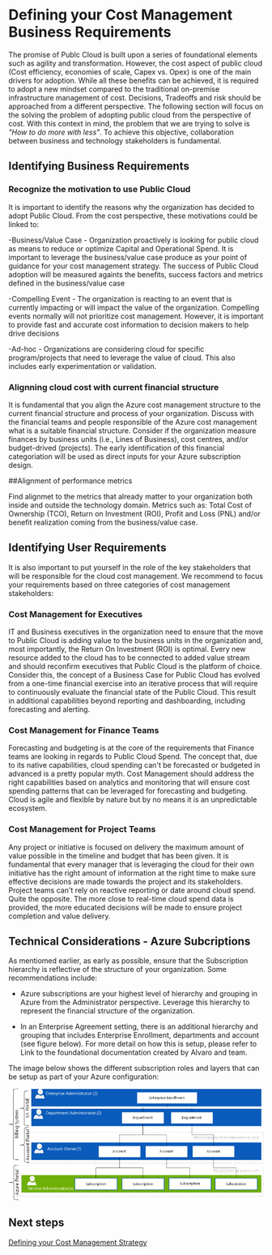 # Defining your Cost Management Business Requirements

The promise of Publc Cloud is built upon a series of foundational elements such as agility and transformation. However, the cost aspect of public cloud (Cost efficiency, economies of scale, Capex vs. Opex) is one of the main drivers for adoption. While all these benefits can be achieved, it is required to adopt a new mindset compared to the traditional on-premise infrastructure management of cost. Decisions, Tradeoffs and risk should be approached from a different perspective. The following section will focus on the solving the problem of adopting public cloud from the perspective of cost. With this context in mind, the problem that we are trying to solve is <i>"How to do more with less"</i>. To achieve this objective, collaboration between business and technology stakeholders is fundamental. 

## Identifying Business Requirements

### Recognize the motivation to use Public Cloud

It is important to identify the reasons why the organization has decided to adopt Public Cloud. From the cost perspective, these motivations could be linked to: 

-Business/Value Case - Organization proactively is looking for public cloud as means to reduce or optimize Capital and Operational Spend. It is important to leverage the business/value case produce as your point of guidance for your cost management strategy. The success of Public Cloud adoption will be measured againts the benefits, success factors and metrics defined in the business/value case

-Compelling Event - The organization is reacting to an event that is currently impacting or will impact the value of the organization. Compelling events normally will not prioritize cost management. However, it is important to provide fast and accurate cost information to decision makers to help drive decisions

-Ad-hoc - Organizations are considering cloud for specific program/projects that need to leverage the value of cloud. This also includes early experimentation or validation.

### Alignning cloud cost with current financial structure

It is fundamental that you align the Azure cost management structure to the current financial structure and process of your organization. Discuss with the financial teams and people responsible of the Azure cost management what is a suitable financial structure. Consider if the organization measure finances by business units (i.e., Lines of Business), cost centres, and/or budget-drived (projects). The early identification of this financial categoriation will be used as direct inputs for your Azure subscription design.


##Alignment of performance metrics

Find alignmet to the metrics that already matter to your organization both inside and outside the technology domain. Metrics such as: Total Cost of Ownership (TCO), Return on Investment (ROI), Profit and Loss (PNL) and/or benefit realization coming from the business/value case.

## Identifying User Requirements

It is also important to put yourself in the role of the key stakeholders that will be responsible for the cloud cost management. We recommend to focus your requirements based on three categories of cost management stakeholders:

### Cost Management for Executives 

IT and Business executives in the organization need to ensure that the move to Public Cloud is adding value to the business units in the organization and, most importantly, the Return On Investment (ROI) is optimal. Every new resource added to the cloud has to be connected to added value stream and should reconfirm executives that Public Cloud is the platform of choice. Consider this, the concept of a Business Case for Public Cloud has evolved from a one-time financial exercise into an iterative process that will require to continuously evaluate the financial state of the Public Cloud. This result in additional capabilities beyond reporting and dashboarding, including forecasting and alerting. 

### Cost Management for Finance Teams 

Forecasting and budgeting is at the core of the requirements that Finance teams are looking in regards to Public Cloud Spend. The concept that, due to its native capabilities, cloud spending can't be forecasted or budgeted in advanced is a pretty popular myth. Cost Management should address the right capabilities based on analytics and monitoring that will ensure cost spending patterns that can be leveraged for forecasting and budgeting. Cloud is agile and flexible by nature but by no means it is an unpredictable ecosystem. 

### Cost Management for Project Teams 

Any project or initiative is focused on delivery the maximum amount of value possible in the timeline and budget that has been given. It is fundamental that every manager that is leveraging the cloud for their own initiative has the right amount of information at the right time to make sure effective decisions are made towards the project and its stakeholders. Project teams can't rely on reactive reporting or date around cloud spend. Quite the opposite. The more close to real-time cloud spend data is provided, the more educated decisions will be made to ensure project completion and value delivery. 


## Technical Considerations - Azure Subcriptions

As mentiomed earlier, as early as possible, ensure that the Subscription hierarchy is reflective of the structure of your organization. Some recommendations include:

 - Azure subscriptions are your highest level of hierarchy and grouping in Azure from the Administrator perspective. Leverage this hierarchy to represent the financial structure of the organization.

 - In an Enterprise Agreement setting, there is an additional hierarchy and grouping that includes Enterprise Enrollment, departments and account (see figure below). For more detail on how this is setup, please refer to Link to the foundational documentation created by Alvaro and team.

 The image below shows the different subscription roles and layers that can be setup as part of your Azure configuration:


![RoleLayers](https://github.com/alvarovitta/Cost-Management/blob/master/Images/RoleLayers.png)


## Next steps
[Defining your Cost Management Strategy](1.2-Defining-your-cost-management-strategy.md)
